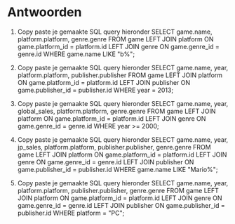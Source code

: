 # Antwoorden

1. Copy paste je gemaakte SQL query hieronder
SELECT game.name, platform.platform, genre.genre FROM game
LEFT JOIN platform ON game.platform_id = platform.id
LEFT JOIN genre ON game.genre_id = genre.id
WHERE game.name LIKE "b%";

2. Copy paste je gemaakte SQL query hieronder
SELECT game.name, year, platform.platform, publisher.publisher FROM game
LEFT JOIN platform ON game.platform_id = platform.id
LEFT JOIN publisher ON game.publisher_id = publisher.id
WHERE year = 2013;

3. Copy paste je gemaakte SQL query hieronder
SELECT game.name, year, global_sales, platform.platform, genre.genre FROM game
LEFT JOIN platform ON game.platform_id = platform.id
LEFT JOIN genre ON game.genre_id = genre.id
WHERE year >= 2000;

4. Copy paste je gemaakte SQL query hieronder
SELECT game.name, year, jp_sales, platform.platform, publisher.publisher, genre.genre FROM game
LEFT JOIN platform ON game.platform_id = platform.id
LEFT JOIN genre ON game.genre_id = genre.id
LEFT JOIN publisher ON game.publisher_id = publisher.id
WHERE game.name LIKE "Mario%";

5. Copy paste je gemaakte SQL query hieronder
SELECT game.name, year, platform.platform, publisher.publisher, genre.genre FROM game
LEFT JOIN platform ON game.platform_id = platform.id
LEFT JOIN genre ON game.genre_id = genre.id
LEFT JOIN publisher ON game.publisher_id = publisher.id
WHERE platform = "PC";